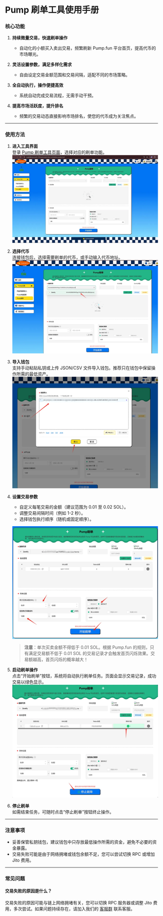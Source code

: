 # Pump 刷单工具使用手册

### 核心功能


1. **持续微量交易，快速刷单操作**
   - 自动化的小额买入卖出交易，频繁刷新 Pump.fun 平台首页，提高代币的市场曝光。

2. **灵活设置参数，满足多样化需求**
   - 自由设定交易金额范围和交易间隔，适配不同的市场策略。

3. **全自动执行，操作便捷高效**
   - 系统自动完成交易流程，无需手动干预。

4. **提高市场活跃度，提升排名**
   - 频繁的交易动态直接影响市场排名，使您的代币成为关注焦点。

---

### 使用方法


1. **进入工具界面**  
   登录 [Pump 刷单工具页面](https://cryptolemon.co/zh-CN/automated-show-animations-pump-tool)，选择对应的刷单功能。
   ![Alt text](image/automated-show-animations-pump-tool-1.png)

2. **选择代币**  
   连接钱包后，选择需要刷单的代币，或手动输入代币地址。
  ![Alt text](image/automated-show-animations-pump-tool-2.png) 

3. **导入钱包**  
   支持手动粘贴私钥或上传 JSON/CSV 文件导入钱包。推荐只在钱包中保留操作所需的最低资产。
![Alt text](image/automated-show-animations-pump-tool-3.png)
4. **设置交易参数**  
   - 自定义每笔交易的金额（建议范围为 0.01 至 0.02 SOL）。  
   - 调整交易间隔时间（例如 1-2 秒）。  
   - 选择钱包执行顺序（随机或固定顺序）。 

    ![Alt text](image/automated-show-animations-pump-tool-4.png)

   > **注意**：单次买卖金额不得低于 0.01 SOL。根据 Pump.fun 的规则，只有满足交易额不低于 0.01 SOL 的交易记录才会触发首页闪烁效果。交易额越高，首页闪烁的概率越大！


5. **启动刷单操作**  
   点击“开始刷单”按钮，系统将自动执行刷单任务。页面会显示交易记录，成功交易以绿色显示。
![Alt text](image/automated-show-animations-pump-tool-5.png)

6. **停止刷单**  
   如需结束任务，可随时点击“停止刷单”按钮终止操作。

---

### 注意事项
- 妥善保管私钥钱包，建议钱包中只存放最低操作所需的资金，避免不必要的资金暴露。
- 交易失败可能是由于网络拥堵或钱包余额不足，您可以尝试切换 RPC 或增加 Jito 费用。

---

### 常见问题

#### 交易失败的原因是什么？
交易失败的原因可能与链上网络拥堵有关，您可以切换 RPC 服务器或调整 Jito 费用，多次尝试。如果问题持续存在，请加入我们的 [客服群](https://t.me/cryptolemongroup) 联系客服。
